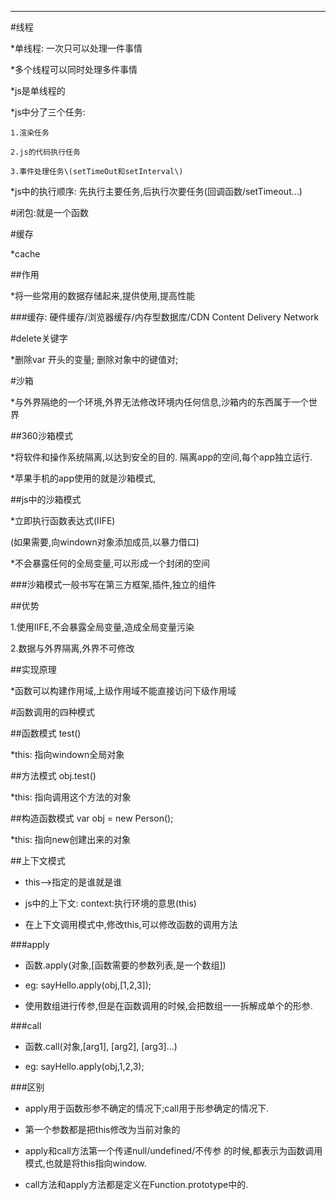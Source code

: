 ---

\#线程

\*单线程: 一次只可以处理一件事情

\*多个线程可以同时处理多件事情

\*js是单线程的

\*js中分了三个任务:

```
1.渲染任务

2.js的代码执行任务

3.事件处理任务\(setTimeOut和setInterval\)
```

\*js中的执行顺序: 先执行主要任务,后执行次要任务\(回调函数\/setTimeout...\)

\#闭包:就是一个函数

\#缓存

\*cache

\#\#作用

\*将一些常用的数据存储起来,提供使用,提高性能

\#\#\#缓存: 硬件缓存\/浏览器缓存\/内存型数据库\/CDN  Content Delivery Network

\#delete关键字

\*删除var 开头的变量; 删除对象中的键值对;

\#沙箱

\*与外界隔绝的一个环境,外界无法修改环境内任何信息,沙箱内的东西属于一个世界

\#\#360沙箱模式

\*将软件和操作系统隔离,以达到安全的目的. 隔离app的空间,每个app独立运行.

\*苹果手机的app使用的就是沙箱模式,

\#\#js中的沙箱模式

\*立即执行函数表达式\(IIFE\)

\(如果需要,向windown对象添加成员,以暴力借口\)

\*不会暴露任何的全局变量,可以形成一个封闭的空间

\#\#\#沙箱模式一般书写在第三方框架,插件,独立的组件

\#\#优势

1.使用IIFE,不会暴露全局变量,造成全局变量污染

2.数据与外界隔离,外界不可修改

\#\#实现原理

\*函数可以构建作用域,上级作用域不能直接访问下级作用域

\#函数调用的四种模式

\#\#函数模式  test\(\)

\*this: 指向windown全局对象

\#\#方法模式  obj.test\(\)

\*this: 指向调用这个方法的对象

\#\#构造函数模式  var obj = new Person\(\);

\*this: 指向new创建出来的对象

##上下文模式

* this--&gt;指定的是谁就是谁

* js中的上下文: context:执行环境的意思\(this\)

* 在上下文调用模式中,修改this,可以修改函数的调用方法

###apply

* 函数.apply(对象,\[函数需要的参数列表,是一个数组\]\)

* eg: sayHello.apply\(obj,\[1,2,3\]\);

* 使用数组进行传参,但是在函数调用的时候,会把数组一一拆解成单个的形参.

###call

* 函数.call\(对象,\[arg1\], \[arg2\],  \[arg3\]...\)

* eg: sayHello.apply\(obj,1,2,3\);

###区别

* apply用于函数形参不确定的情况下;call用于形参确定的情况下.

* 第一个参数都是把this修改为当前对象的

* apply和call方法第一个传递null\/undefined\/不传参 的时候,都表示为函数调用模式,也就是将this指向window.

* call方法和apply方法都是定义在Function.prototype中的.

